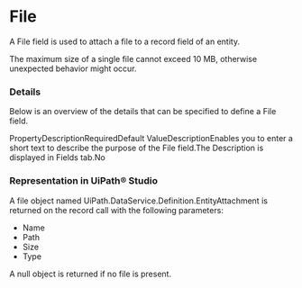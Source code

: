 ﻿# File

A File field is used to attach a file to a record field of an entity.

The maximum size of a single file cannot exceed 10 MB, otherwise unexpected behavior might occur.

### Details

Below is an overview of the details that can be specified to define a File field.

PropertyDescriptionRequiredDefault ValueDescriptionEnables you to enter a short text to describe the purpose of the File field.The Description is  displayed in Fields tab.No


### Representation in UiPath® Studio

A file object named UiPath.DataService.Definition.EntityAttachment is
            returned on the record call with the following parameters:

* Name
* Path
* Size
* Type

A null object is returned if no file is present.

